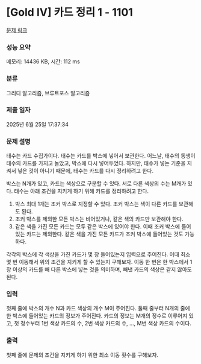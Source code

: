 # [Gold IV] 카드 정리 1 - 1101 

[문제 링크](https://www.acmicpc.net/problem/1101) 

### 성능 요약

메모리: 14436 KB, 시간: 112 ms

### 분류

그리디 알고리즘, 브루트포스 알고리즘

### 제출 일자

2025년 6월 25일 17:37:34

### 문제 설명

<p>태수는 카드 수집가이다. 태수는 카드를 박스에 넣어서 보관한다. 어느날, 태수의 동생이 태수의 카드를 가지고 놀았고, 박스에 다시 넣어두었다. 하지만, 태수가 넣는 기준을 지켜서 넣은 것이 아니기 때문에, 태수는 카드를 다시 정리하려고 한다.</p>

<p>박스는 N개가 있고, 카드는 색상으로 구분할 수 있다. 서로 다른 색상의 수는 M개가 있다. 태수는 아래 조건을 지키게 하기 위해 카드를 정리하려고 한다.</p>

<ol>
	<li>박스 최대 1개는 조커 박스로 지정할 수 있다. 조커 박스는 색이 다른 카드를 보관해도 된다. </li>
	<li>조커 박스를 제외한 모든 박스는 비어있거나, 같은 색의 카드만 보관해야 한다.</li>
	<li>같은 색을 가진 모든 카드는 모두 같은 박스에 있어야 한다. 이때 조커 박스에 들어있는 카드는 제외한다. 같은 색을 가진 모든 카드가 조커 박스에 들어있는 것도 가능하다.</li>
</ol>

<p>각각의 박스에 각 색상을 가진 카드가 몇 장 들어있는지 입력으로 주어진다. 이때 최소 몇 번 이동해서 위의 조건을 지키게 할 수 있는지 구해보자. 이동 한 번은 한 박스에서 1장 이상의 카드를 빼 다른 박스에 넣는 것을 의미하며, 빼낸 카드의 색상은 같지 않아도 된다.</p>

### 입력 

 <p>첫째 줄에 박스의 개수 N과 카드 색상의 개수 M이 주어진다. 둘째 줄부터 N개의 줄에 한 박스에 들어있는 카드의 정보가 주어진다. 카드의 정보는 M개의 정수로 이루어져 있고, 첫 정수부터 1번 색상 카드의 수, 2번 색상 카드의 수, ..., M번 색상 카드의 수이다.</p>

### 출력 

 <p>첫째 줄에 문제의 조건을 지키게 하기 위한 최소 이동 횟수를 구해보자.</p>

